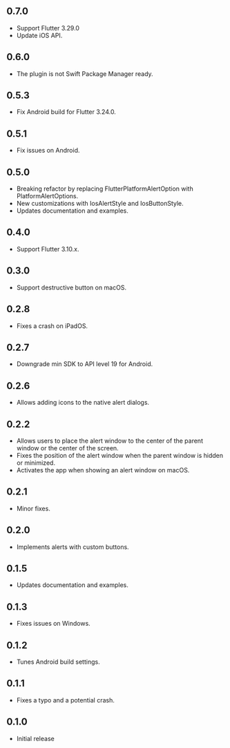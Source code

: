 ## 0.7.0

- Support Flutter 3.29.0
- Update iOS API.

## 0.6.0

- The plugin is not Swift Package Manager ready.

## 0.5.3

- Fix Android build for Flutter 3.24.0.

## 0.5.1

- Fix issues on Android.

## 0.5.0

- Breaking refactor by replacing FlutterPlatformAlertOption with PlatformAlertOptions.
- New customizations with IosAlertStyle and IosButtonStyle.
- Updates documentation and examples.

## 0.4.0

- Support Flutter 3.10.x.

## 0.3.0

- Support destructive button on macOS.

## 0.2.8

- Fixes a crash on iPadOS.

## 0.2.7

- Downgrade min SDK to API level 19 for Android.

## 0.2.6

- Allows adding icons to the native alert dialogs.

## 0.2.2

- Allows users to place the alert window to the center of the parent window or
  the center of the screen.
- Fixes the position of the alert window when the parent window is hidden or
  minimized.
- Activates the app when showing an alert window on macOS.

## 0.2.1

- Minor fixes.

## 0.2.0

- Implements alerts with custom buttons.

## 0.1.5

- Updates documentation and examples.

## 0.1.3

- Fixes issues on Windows.

## 0.1.2

- Tunes Android build settings.

## 0.1.1

- Fixes a typo and a potential crash.

## 0.1.0

- Initial release
